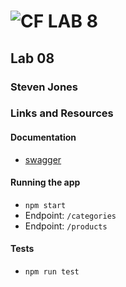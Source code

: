 ![CF](https://pbs.twimg.com/profile_images/800716470258925569/LrTGS24B.jpg) LAB 8
=================================================

## Lab 08
### Steven Jones
### Links and Resources

#### Documentation
* [swagger](./docs/swagger.json)


#### Running the app
* `npm start`
* Endpoint: `/categories`
* Endpoint: `/products`

#### Tests
  * `npm run test`
